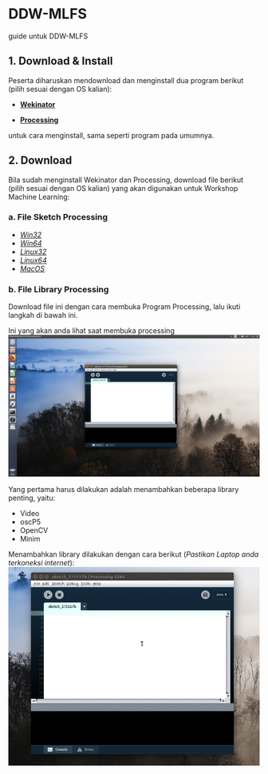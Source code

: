 # DDW-MLFS
guide untuk DDW-MLFS

## 1. Download & Install
Peserta diharuskan mendownload dan menginstall dua program berikut (pilih sesuai dengan OS kalian):

 - [**Wekinator**](http://www.wekinator.org/downloads/)

 - [**Processing**](https://processing.org/download/)

untuk cara menginstall, sama seperti program pada umumnya.

## 2. Download
Bila sudah menginstall Wekinator dan Processing, download file berikut (pilih sesuai dengan OS kalian) yang akan digunakan untuk Workshop Machine Learning:

### a. File Sketch Processing
- [*Win32*]()
- [*Win64*](https://drive.google.com/open?id=1mZoUG5oLK9Am5FFWcoynqho3FtQekveM)
- [*Linux32*](https://drive.google.com/file/d/1bBbFe_O63WyC1pJFqyCaIdLMhVFt_f0W/view?usp=sharing)
- [*Linux64*](https://drive.google.com/open?id=1JJxf2R81sESXrIEN7DcNpufSjwu2JHjA)
- [*MacOS*](https://drive.google.com/open?id=1jdhiXYOJeUPvw_TGTxAX0Gfh87atp6Zt)

### b. File Library Processing
Download file ini dengan cara membuka Program Processing, lalu ikuti langkah di bawah ini.

Ini yang akan anda lihat saat membuka processing
![Idle](https://github.com/labtek-indie/DDW-MLFS/blob/master/assets/processing-0.png?raw=true "Startup Processing")

Yang pertama harus dilakukan adalah menambahkan beberapa library penting, yaitu:

 - Video
 - oscP5
 - OpenCV
 - Minim

Menambahkan library dilakukan dengan cara berikut (*Pastikan Laptop anda terkoneksi internet*):
![HowTo Video](https://github.com/labtek-indie/DDW-MLFS/blob/master/assets/Processing-installVideo.gif?raw=true "How To add Video")

